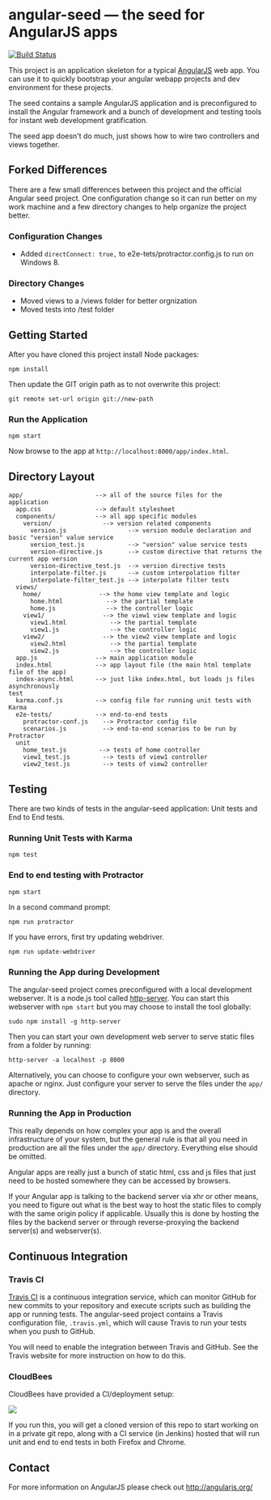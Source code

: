 # angular-seed — the seed for AngularJS apps

[![Build Status](https://travis-ci.org/jessgusclark/angular-seed.svg)](https://travis-ci.org/jessgusclark/angular-seed)

This project is an application skeleton for a typical [AngularJS](http://angularjs.org/) web app.
You can use it to quickly bootstrap your angular webapp projects and dev environment for these
projects.

The seed contains a sample AngularJS application and is preconfigured to install the Angular
framework and a bunch of development and testing tools for instant web development gratification.

The seed app doesn't do much, just shows how to wire two controllers and views together.

## Forked Differences

There are a few small differences between this project and the official Angular seed project. One
configuration change so it can run better on my work machine and a few directory changes to help
organize the project better.

### Configuration Changes

- Added `directConnect: true,` to e2e-tets/protractor.config.js to run on Windows 8.

### Directory Changes

- Moved views to a /views folder for better orgnization
- Moved tests into /test folder

## Getting Started

After you have cloned this project install Node packages:

```
npm install
```

Then update the GIT origin path as to not overwrite this project:

```
git remote set-url origin git://new-path
```

### Run the Application

```
npm start
```

Now browse to the app at `http://localhost:8000/app/index.html`.


## Directory Layout

```
app/                    --> all of the source files for the application
  app.css               --> default stylesheet
  components/           --> all app specific modules
    version/              --> version related components
      version.js                 --> version module declaration and basic "version" value service
      version_test.js            --> "version" value service tests
      version-directive.js       --> custom directive that returns the current app version
      version-directive_test.js  --> version directive tests
      interpolate-filter.js      --> custom interpolation filter
      interpolate-filter_test.js --> interpolate filter tests
  views/
    home/                --> the home view template and logic
      home.html            --> the partial template
      home.js              --> the controller logic
    view1/                --> the view1 view template and logic
      view1.html            --> the partial template
      view1.js              --> the controller logic
    view2/                --> the view2 view template and logic
      view2.html            --> the partial template
      view2.js              --> the controller logic
  app.js                --> main application module
  index.html            --> app layout file (the main html template file of the app)
  index-async.html      --> just like index.html, but loads js files asynchronously
test
  karma.conf.js         --> config file for running unit tests with Karma
  e2e-tests/            --> end-to-end tests
    protractor-conf.js    --> Protractor config file
    scenarios.js          --> end-to-end scenarios to be run by Protractor
  unit
    home_test.js         --> tests of home controller
    view1_test.js         --> tests of view1 controller
    view2_test.js         --> tests of view2 controller    
```

## Testing

There are two kinds of tests in the angular-seed application: Unit tests and End to End tests.

### Running Unit Tests with Karma

```
npm test
```

### End to end testing with Protractor

```
npm start
```

In a second command prompt:

```
npm run protractor
```

If you have errors, first try updating webdriver.

```
npm run update-webdriver
```


### Running the App during Development

The angular-seed project comes preconfigured with a local development webserver.  It is a node.js
tool called [http-server][http-server].  You can start this webserver with `npm start` but you may choose to
install the tool globally:

```
sudo npm install -g http-server
```

Then you can start your own development web server to serve static files from a folder by
running:

```
http-server -a localhost -p 8000
```

Alternatively, you can choose to configure your own webserver, such as apache or nginx. Just
configure your server to serve the files under the `app/` directory.


### Running the App in Production

This really depends on how complex your app is and the overall infrastructure of your system, but
the general rule is that all you need in production are all the files under the `app/` directory.
Everything else should be omitted.

Angular apps are really just a bunch of static html, css and js files that just need to be hosted
somewhere they can be accessed by browsers.

If your Angular app is talking to the backend server via xhr or other means, you need to figure
out what is the best way to host the static files to comply with the same origin policy if
applicable. Usually this is done by hosting the files by the backend server or through
reverse-proxying the backend server(s) and webserver(s).


## Continuous Integration

### Travis CI

[Travis CI][travis] is a continuous integration service, which can monitor GitHub for new commits
to your repository and execute scripts such as building the app or running tests. The angular-seed
project contains a Travis configuration file, `.travis.yml`, which will cause Travis to run your
tests when you push to GitHub.

You will need to enable the integration between Travis and GitHub. See the Travis website for more
instruction on how to do this.

### CloudBees

CloudBees have provided a CI/deployment setup:

<a href="https://grandcentral.cloudbees.com/?CB_clickstart=https://raw.github.com/CloudBees-community/angular-js-clickstart/master/clickstart.json">
<img src="https://d3ko533tu1ozfq.cloudfront.net/clickstart/deployInstantly.png"/></a>

If you run this, you will get a cloned version of this repo to start working on in a private git repo,
along with a CI service (in Jenkins) hosted that will run unit and end to end tests in both Firefox and Chrome.


## Contact

For more information on AngularJS please check out http://angularjs.org/

[git]: http://git-scm.com/
[bower]: http://bower.io
[npm]: https://www.npmjs.org/
[node]: http://nodejs.org
[protractor]: https://github.com/angular/protractor
[jasmine]: http://jasmine.github.io
[karma]: http://karma-runner.github.io
[travis]: https://travis-ci.org/
[http-server]: https://github.com/nodeapps/http-server
